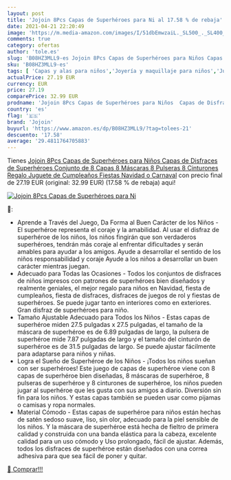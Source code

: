 ```yaml
---
layout: post
title: 'Jojoin 8Pcs Capas de Superhéroes para Ni al 17.58 % de rebaja'
date: 2021-04-21 22:20:49
image: 'https://m.media-amazon.com/images/I/51dbEmwzaiL._SL500_._SL400_.jpg'
comments: true
category: ofertas
author: 'tole.es'
slug: 'B08HZ3MLL9-es Jojoin 8Pcs Capas de Superhéroes para Niños Capas de...'
sku: 'B08HZ3MLL9-es'
tags: [ 'Capas y alas para niños','Joyería y maquillaje para niños','Juegos de imitación','Juguetes','Juguetes y juegos','jojoin','navidad', ]
actualPrice: 27.19 EUR
currency: EUR
price: 27.19
comparePrice: 32.99 EUR
prodname: 'Jojoin 8Pcs Capas de Superhéroes para Niños  Capas de Disfraces de Superhéroes  Conjunto de 8 Capas  8 Máscaras  8 Pulseras  8 Cinturones  Regalo Juguete de Cumpleaños  Fiestas  Navidad o Carnaval'
country: 'es'
flag: '🇪🇸'
brand: 'Jojoin'
buyurl: 'https://www.amazon.es/dp/B08HZ3MLL9/?tag=tolees-21'
descuento: '17.58'
average: '29.4811764705883'
---
```


Tienes [Jojoin 8Pcs Capas de Superhéroes para Niños  Capas de Disfraces de Superhéroes  Conjunto de 8 Capas  8 Máscaras  8 Pulseras  8 Cinturones  Regalo Juguete de Cumpleaños  Fiestas  Navidad o Carnaval](https://www.amazon.es/dp/B08HZ3MLL9/?tag=tolees-21) con precio final de  27.19 EUR (original: 32.99 EUR) (17.58 %  de rebaja) aqui!

[![Jojoin 8Pcs Capas de Superhéroes para Ni](https://m.media-amazon.com/images/I/51dbEmwzaiL._SL500_._SL400_.jpg)](https://www.amazon.es/dp/B08HZ3MLL9/?tag=tolees-21)

🔎:

- Aprende a Través del Juego, Da Forma al Buen Carácter de los Niños - El superhéroe representa el coraje y la amabilidad. Al usar el disfraz de superhéroe de los niños, los niños fingirán que son verdaderos superhéroes, tendrán más coraje al enfrentar dificultades y serán amables para ayudar a los amigos. Ayude a desarrollar el sentido de los niños responsabilidad y coraje Ayude a los niños a desarrollar un buen carácter mientras juegan.
- Adecuado para Todas las Ocasiones - Todos los conjuntos de disfraces de niños impresos con patrones de superhéroes bien diseñados y realmente geniales, el mejor regalo para niños en Navidad, fiesta de cumpleaños, fiesta de disfraces, disfraces de juegos de rol y fiestas de superhéroes. Se puede jugar tanto en interiores como en exteriores. Gran disfraz de superhéroes para niño.
- Tamaño Ajustable Adecuado para Todos los Niños - Estas capas de superhéroe miden 27.5 pulgadas x 27.5 pulgadas, el tamaño de la máscara de superhéroe es de 6.89 pulgadas de largo, la pulsera de superhéroe mide 7.87 pulgadas de largo y el tamaño del cinturón de superhéroe es de 31.5 pulgadas de largo. Se puede ajustar fácilmente para adaptarse para niños y niñas.
- Logra el Sueño de Superhéroe de los Niños - ¡Todos los niños sueñan con ser superhéroes! Este juego de capas de superhéroe viene con 8 capas de superhéroe bien diseñadas, 8 máscaras de superhéroe, 8 pulseras de superhéroe y 8 cinturones de superhéroe, los niños pueden jugar al superhéroe que les gusta con sus amigos a diario. Diversión sin fin para los niños. Y estas capas también se pueden usar como pijamas o camisas y ropa normales.
- Material Cómodo - Estas capas de superhéroe para niños están hechas de satén sedoso suave, liso, sin olor, adecuado para la piel sensible de los niños. Y la máscara de superhéroe está hecha de fieltro de primera calidad y construida con una banda elástica para la cabeza, excelente calidad para un uso cómodo y Uso prolongado, fácil de ajustar. Además, todos los disfraces de superhéroe están diseñados con una correa adhesiva para que sea fácil de poner y quitar.

[🛒 Comprar!!!](https://www.amazon.es/dp/B08HZ3MLL9/?tag=tolees-21)

